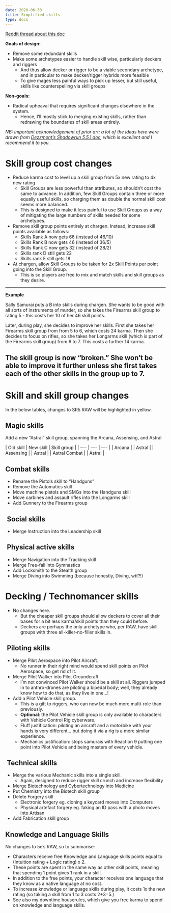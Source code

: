 ```yaml
---
date: 2020-06-30
title: Simplified skills
type: docs
---
```

[Reddit thread about this doc][1]



**Goals of design:**

* Remove some redundant skills
* Make some archetypes easier to handle skill wise, particularly deckers and riggers
	* And thus allow decker or rigger to be a viable secondary archetype, and in particular to make decker/rigger hybrids more feasible
	* To give mages less painful ways to pick up lesser, but still useful, skills like counterspelling via skill groups

**Non-goals:**

* Radical upheaval that requires significant changes elsewhere in the system.
	* Hence, I’ll mostly stick to merging existing skills, rather than redrawing the boundaries of skill areas entirely.

_NB: Important acknowledgement of prior art: a lot of the ideas here were drawn from [Dezzmont’s Shadowrun 5.5.1 doc][2], which is excellent and I recommend it to you._

# Skill group cost changes

* Reduce karma cost to level up a skill group from 5x new rating to 4x new rating
	* Skill Groups are less powerful than attributes, so shouldn’t cost the same to advance. In addition, few Skill Groups contain three or more equally useful skills, so charging them as double the normal skill cost seems more balanced.
	* This is designed to make it less painful to use Skill Groups as a way of mitigating the large numbers of skills needed for some archetypes.
* Remove skill group points entirely at chargen. Instead, increase skill points available as follows:
	* Skills Rank A now gets 66 (instead of 46/10)
	* Skills Rank B now gets 46 (instead of 36/5)
	* Skills Rank C now gets 32 (instead of 28/2)
	* Skills rank D still gets 22
	* Skills rank E still gets 18
* At chargen, allow Skill Groups to be taken for 2x Skill Points per point going into the Skill Group.
	* This is so players are free to mix and match skills and skill groups as they desire.

---
**Example**

Sally Samurai puts a B into skills during chargen. She wants to be good with all sorts of instruments of murder, so she takes the Firearms skill group to rating 5 - this costs her 10 of her 46 skill points.

Later, during play, she decides to improve her skills. First she takes her Firearms skill group from from 5 to 6, which costs 24 karma. Then she decides to focus on rifles, so she takes her Longarms skill (which is part of the Firearms skill group) from 6 to 7. This costs a further 14 karma. 

The skill group is now “broken.” She won’t be able to improve it further unless she first takes each of the other skills in the group up to 7.
---

# Skill and skill group changes
In the below tables, changes to SR5 RAW will be highlighted in yellow.

## Magic skills
Add a new “Astral” skill group, spanning the Arcana, Assensing, and Astral 

| Old skill | New skill | Skill group |
| —- | —- | —- |
| Arcana | | Astral |
| Assensing | | Astral |
| Astral Combat | | Astral |

## Combat skills

* Rename the Pistols skill to “Handguns”
* Remove the Automatics skill
* Move machine pistols and SMGs into the Handguns skill
* Move carbines and assault rifles into the Longarms skill
* Add Gunnery to the Firearms group

##  Social skills

* Merge Instruction into the Leadership skill

##  Physical active skills

* Merge Navigation into the Tracking skill
* Merge Free-fall into Gymnastics
* Add Locksmith to the Stealth group 
* Merge Diving into Swimming (because honestly, Diving, wtf?!)

# Decking / Technomancer skills

* No changes here. 
	* But the cheaper skill groups should allow deckers to cover all their bases for a bit less karma/skill points than they could before.
	* Deckers are perhaps the only archetype who, per RAW, have skill groups with three all-killer-no-filler skills in.

##  Piloting skills

* Merge Pilot Aerospace into Pilot Aircraft.
	* No runner in their right mind would spend skill points on Pilot Aerospace, so get rid of it.
* Merge Pilot Walker into Pilot Groundcraft 
	* I’m not convinced Pilot Walker should be a skill at all. Riggers jumped in to anthro-drones are piloting a bipedal body; well, they already know how to do that, as they live in one…!
* Add a Pilot Vehicle skill group.
	* This is a gift to riggers, who can now be much more multi-role than previously.
	* **Optional**: the Pilot Vehicle skill group is only available to characters with Vehicle Control Rig cyberware.
	* Fluff justification: piloting an aircraft and a motorbike with your hands is very different… but doing it via a rig is a more similar experience.
	* Mechanics justification: stops samurais with Reaction 9 putting one point into Pilot Vehicle and being masters of every vehicle.

##  Technical skills

* Merge the various Mechanic skills into a single skill.
	* Again, designed to reduce rigger skill crunch and increase flexibility
* Merge Biotechnology and Cybertechnology into Medicine
* Put Chemistry into the Biotech skill group 
* Delete Forgery skill
	* Electronic forgery eg. cloning a keycard moves into Computers
	* Physical artefact forgery eg. faking an ID pass with a photo moves into Artisan
* Add Fabrication skill group 

## Knowledge and Language Skills

No changes to 5e’s RAW, so to summarise:

* Characters receive free Knowledge and Language skills points equal to (Intuition rating + Logic rating) x 2. 
* These points are spent in the same way as other skill points, meaning that spending 1 point gives 1 rank in a skill. 
* In addition to the free points, your character receives one language that they know as a native language at no cost. 
* To increase knowledge or language skills during play, it costs 1x the new rating (so taking a skill from 1 to 3 costs 2+3=5.)
* See also my downtime houserules, which give you free karma to spend on knowledge and language skills.


[1]:	https://www.reddit.com/r/Shadowrun/comments/dxb3il/simplified_skill_list_for_5e_houserules/
[2]:	https://docs.google.com/document/u/1/d/1BS29RpXycPDac6e-1MuDz5HXknSPTerL7392u1lm_SY/mobilebasic
